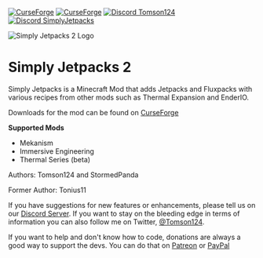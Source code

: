 [![CurseForge](http://cf.way2muchnoise.eu/simply-jetpacks-2.svg)](https://www.curseforge.com/minecraft/mc-mods/simply-jetpacks-2)
[![CurseForge](http://cf.way2muchnoise.eu/versions/simply-jetpacks-2.svg)](https://www.curseforge.com/minecraft/mc-mods/simply-jetpacks-2)
[![Discord Tomson124](https://img.shields.io/badge/Discord-Tomson124-738bd7.svg?style=flat-square)](https://discord.gg/CcbJjRh)
[![Discord SimplyJetpacks](https://img.shields.io/badge/Discord-SimplyJetpacks-738bd7.svg?style=flat-square)](https://discord.gg/v5qJysC)

![Simply Jetpacks 2 Logo](https://raw.githubusercontent.com/Tomson124/SimplyJetpacks2/1.16/src/main/resources/logo.png "Simply Jetpacks 2 Logo")

# Simply Jetpacks 2

Simply Jetpacks is a Minecraft Mod that adds Jetpacks and Fluxpacks with various recipes from other mods such as Thermal Expansion and EnderIO.

Downloads for the mod can be found on [CurseForge](https://www.curseforge.com/minecraft/mc-mods/simply-jetpacks-2 "CurseForge - Simply Jetpacks 2")

**Supported Mods**
- Mekanism
- Immersive Engineering
- Thermal Series (beta)

Authors: Tomson124 and StormedPanda

Former Author: Tonius11

If you have suggestions for new features or enhancements, please tell us on our [Discord Server](https://discord.gg/CcbJjRh "Tomson124 Discord").
If you want to stay on the bleeding edge in terms of information you can also follow me on Twitter, [@Tomson124](https://twitter.com/Tomson124 "Tomson124 Twitter").

If you want to help and don't know how to code, donations are always a good way to support the devs.
You can do that on [Patreon](https://www.patreon.com/Tomson124 "Tomson124 Patreon") or [PayPal](https://www.paypal.me/Tomson124 "Tomson124 PayPal")
